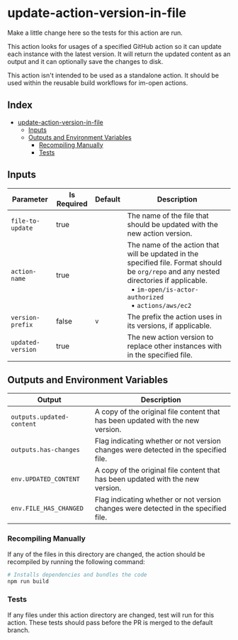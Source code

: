 # update-action-version-in-file

Make a little change here so the tests for this action are run.

This action looks for usages of a specified GitHub action so it can update each instance with the latest version. It will return the updated content as an output and it can optionally save the changes to disk.

This action isn't intended to be used as a standalone action.  It should be used within the reusable build workflows for im-open actions.

## Index <!-- omit in toc -->

- [update-action-version-in-file](#update-action-version-in-file)
  - [Inputs](#inputs)
  - [Outputs and Environment Variables](#outputs-and-environment-variables)
    - [Recompiling Manually](#recompiling-manually)
    - [Tests](#tests)

## Inputs

| Parameter         | Is Required | Default | Description                                                                                                                                                                                                                  |
|-------------------|-------------|---------|------------------------------------------------------------------------------------------------------------------------------------------------------------------------------------------------------------------------------|
| `file-to-update`  | true        |         | The name of the file that should be updated with the new action version.                                                                                                                                                     |
| `action-name`     | true        |         | The name of the action that will be updated in the specified file. Format should be `org/repo` and any nested directories if applicable.</br>&nbsp;&nbsp;• `im-open/is-actor-authorized`</br>&nbsp;&nbsp;• `actions/aws/ec2` |
| `version-prefix`  | false       | `v`     | The prefix the action uses in its versions, if applicable.                                                                                                                                                                   |
| `updated-version` | true        |         | The new action version to replace other instances with in the specified file.                                                                                                                                                |

## Outputs and Environment Variables

| Output                    | Description                                                                         |
|---------------------------|-------------------------------------------------------------------------------------|
| `outputs.updated-content` | A copy of the original file content that has been updated with the new version.     |
| `outputs.has-changes`     | Flag indicating whether or not version changes were detected in the specified file. |
| `env.UPDATED_CONTENT`     | A copy of the original file content that has been updated with the new version.     |
| `env.FILE_HAS_CHANGED`    | Flag indicating whether or not version changes were detected in the specified file. |

### Recompiling Manually

If any of the files in this directory are changed, the action should be recompiled by running the following command:

```sh
# Installs dependencies and bundles the code
npm run build
```

### Tests

If any files under this action directory are changed, test will run for this action.  These tests should pass before the PR is merged to the default branch.
